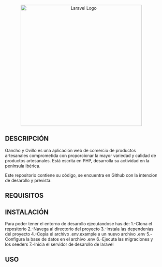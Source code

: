 <p align="center"><a href="https://laravel.com" target="_blank"><img src="https://raw.githubusercontent.com/laravel/art/master/logo-lockup/5%20SVG/2%20CMYK/1%20Full%20Color/laravel-logolockup-cmyk-red.svg" width="400" alt="Laravel Logo"></a></p>

<!-- <p align="center">
<a href="https://github.com/laravel/framework/actions"><img src="https://github.com/laravel/framework/workflows/tests/badge.svg" alt="Build Status"></a>
<a href="https://packagist.org/packages/laravel/framework"><img src="https://img.shields.io/packagist/dt/laravel/framework" alt="Total Downloads"></a>
<a href="https://packagist.org/packages/laravel/framework"><img src="https://img.shields.io/packagist/v/laravel/framework" alt="Latest Stable Version"></a>
<a href="https://packagist.org/packages/laravel/framework"><img src="https://img.shields.io/packagist/l/laravel/framework" alt="License"></a>
</p> -->

## DESCRIPCIÓN

Gancho y Ovillo es una aplicación web de comercio de productos artesanales comprometida con proporcionar la mayor variedad y calidad de productos artesanales. Está escrita en PHP, desarrolla su actividad en la península ibérica.

Este repositorio contiene su código, se encuentra en Github con la intencion de desarollo y prevista.

## REQUISITOS


<!-- ## SOBRE RAMA DE DEVELOP
La rama develop de este repositorio contiene el trabajo en proceso para la siguiente "version". -->


## INSTALACIÓN 
Para poder tener el entorno de desarollo ejecutandose has de:
  1.-Clona el repositorio 
  2.-Navega al directorio del proyecto
  3.-Instala las dependenias del proyecto 
  4.-Copia el archivo .env.example a un nuevo archivo .env
  5.-Configura la base de datos en el archivo .env
  6.-Ejecuta las migraciones y los seeders
  7.-Inicia el servidor de desarollo de laravel

## USO

